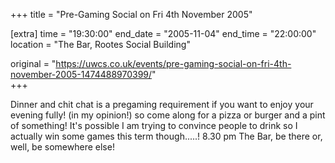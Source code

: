 +++
title = "Pre-Gaming Social on Fri 4th November 2005"

[extra]
time = "19:30:00"
end_date = "2005-11-04"
end_time = "22:00:00"
location = "The Bar, Rootes Social Building"

original = "https://uwcs.co.uk/events/pre-gaming-social-on-fri-4th-november-2005-1474488970399/"    
+++

Dinner and chit chat is a pregaming requirement if you want to enjoy your evening fully\! (in my opinion\!) so come along for a pizza or burger and a pint of something\! It's possible I am trying to convince people to drink so I actually win some games this term though.....\! 8.30 pm The Bar, be there or, well, be somewhere else\!

